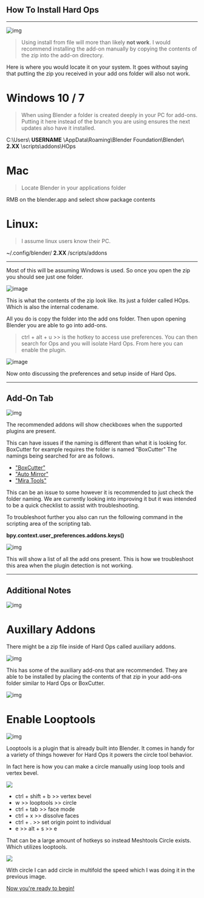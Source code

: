 ## How To Install Hard Ops
________________

![img](\img\smack.gif)

> Using install from file will more than likely **not work**. I would recommend
installing the add-on manually by copying the contents of the zip into the add-on
directory.

Here is where you would locate it on your system. It goes without saying that putting the zip you received in your add ons folder will also not work.

# Windows 10 / 7
>When using Blender a folder is created deeply in your PC for add-ons. Putting it
here instead of the branch you are using ensures the next updates also have it
installed.

C:\Users\ **USERNAME** \AppData\Roaming\Blender Foundation\Blender\ **2.XX** \scripts\addons\HOps

# Mac
>Locate Blender in your applications folder

RMB on the blender.app and select show package contents

# Linux:
>I assume linux users know their PC.

~/.config/blender/ **2.XX** /scripts/addons

__________________________________

Most of this will be assuming Windows is used. So once you open the zip you should
see just one folder.

![image](\img/zip_contents.png)

This is what the contents of the zip look like. Its just a folder called HOps.
Which is also the internal codename.

All you do is copy the folder into the add ons folder. Then upon opening Blender
you are able to go into add-ons.

>ctrl + alt + u >> is the hotkey to access use preferences.
You can then search for Ops and you will isolate Hard Ops. From here you can
enable the plugin.

![image](\img/installandenable.gif)

Now onto discussing the preferences and setup inside of Hard Ops.

___

## Add-On Tab

![img](\img\start1\ad2.png)

The recommended addons will show checkboxes when the supported plugins are present.

This can have issues if the naming is different than what it is looking for.
BoxCutter for example requires the folder is named "BoxCutter"
The namings being searched for are as follows.

- ["BoxCutter"](https://gumroad.com/l/BoxCutter/iamanoperative)
- ["Auto Mirror"](http://blenderaddonlist.blogspot.com/2014/07/addon-auto-mirror.html)
- ["Mira Tools"](http://blenderartists.org/forum/showthread.php?366107-MiraTools)

This can be an issue to some however it is recommended to just check the folder naming. We are currently looking into improving it but it was intended to be a quick checklist to assist with troubleshooting.

To troubleshoot further you also can run the following command in the scripting area of the scripting tab.

**bpy.context.user_preferences.addons.keys()**

![img](\img\start1\chkadd.gif)

This will show a list of all the add ons present. This is how we troubleshoot this area when the plugin detection is not working.
___

## Additional Notes

![img](\img\stab.gif)

# Auxillary Addons

There might be a zip file inside of Hard Ops called auxiliary addons.

![img](\img\start1\files.png)

This has some of the auxiliary add-ons that are recommended. They are able to be installed by placing the contents of that zip in your add-ons folder similar to Hard Ops or BoxCutter.

![img](\img\start1\installing_aux.gif)

# Enable Looptools

![img](\img\start1\loop1.gif)

Looptools is a plugin that is already built into Blender. It comes in handy for a variety of things however for Hard Ops it powers the circle tool behavior.

In fact here is how you can make a circle manually using loop tools and vertex bevel.

![](\img\start1\circlem.gif)

  - ctrl + shift + b >> vertex bevel
  - w >> looptools >> circle
  - ctrl + tab >> face mode
  - ctrl + x >> dissolve faces
  - ctrl + . >> set origin point to individual
  - e >> alt + s >> e

  That can be a large amount of hotkeys so instead Meshtools Circle exists. Which utilizes looptools.

![](\img\start1\circlet.gif)

With circle I can add circle in multifold the speed which I was doing it in the previous image.

[Now you're ready to begin! ](https://www.youtube.com/playlist?list=PL0RqAjByAphGEVeGn9QdPdjk3BLJXu0ho)
